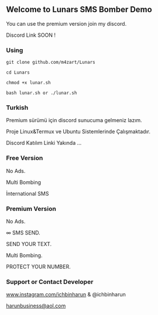 ## Welcome to Lunars SMS Bomber Demo

You can use the premium version join my discord.

Discord Link SOON !
### Using

`git clone github.com/m4zart/Lunars`

`cd Lunars`

`chmod +x lunar.sh`

`bash lunar.sh or ./lunar.sh`


### Turkish 

Premium sürümü için discord sunucuma gelmeniz lazım.

Proje Linux&Termux ve Ubuntu Sistemlerinde Çalışmaktadır.

Discord Katılım Linki Yakında ...

### Free Version 

No Ads.

Multi Bombing

İnternational SMS

### Premium Version 

No Ads.

∞ SMS SEND.

SEND YOUR TEXT.

Multi Bombing.

PROTECT YOUR NUMBER.

### Support or Contact Developer

www.instagram.com/ichbinharun       & @ichbinharun

harunbusiness@aol.com
